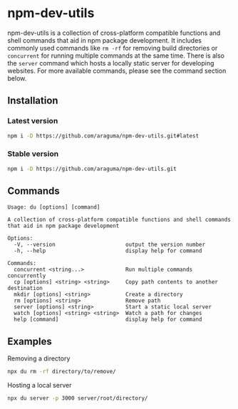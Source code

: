 # npm-dev-utils

npm-dev-utils is a collection of cross-platform compatible functions and shell commands that aid in npm package development. It includes commonly used commands like `rm -rf` for removing build directories or `concurrent` for running multiple commands at the same time. There is also the `server` command which hosts a locally static server for developing websites. For more available commands, please see the command section below.

## Installation

### Latest version
```bash
npm i -D https://github.com/araguma/npm-dev-utils.git#latest
```

### Stable version
```bash
npm i -D https://github.com/araguma/npm-dev-utils.git
```

## Commands

```
Usage: du [options] [command]

A collection of cross-platform compatible functions and shell commands that aid in npm package development

Options:
  -V, --version                      output the version number
  -h, --help                         display help for command

Commands:
  concurrent <string...>             Run multiple commands concurrently
  cp [options] <string> <string>     Copy path contents to another destination
  mkdir [options] <string>           Create a directory
  rm [options] <string>              Remove path
  server [options] <string>          Start a static local server
  watch [options] <string> <string>  Watch a path for changes
  help [command]                     display help for command
```

## Examples

Removing a directory
``` bash
npx du rm -rf directory/to/remove/
```

Hosting a local server
``` bash
npx du server -p 3000 server/root/directory/
```
